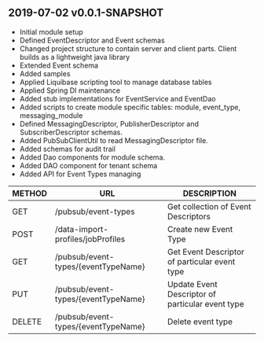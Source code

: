 ## 2019-07-02 v0.0.1-SNAPSHOT
* Initial module setup
* Defined EventDescriptor and Event schemas
* Changed project structure to contain server and client parts. Client builds as a lightweight java library
* Extended Event schema
* Added samples
* Applied Liquibase scripting tool to manage database tables
* Applied Spring DI maintenance
* Added stub implementations for EventService and EventDao
* Added scripts to create module specific tables: module, event_type, messaging_module
* Defined MessagingDescriptor, PublisherDescriptor and SubscriberDescriptor schemas.
* Added PubSubClientUtil to read MessagingDescriptor file.
* Added schemas for audit trail
* Added Dao components for module schema.
* Added DAO component for tenant schema
* Added API for Event Types managing

 | METHOD |             URL                                | DESCRIPTION                                      |
 |--------|------------------------------------------------|--------------------------------------------------|
 | GET    | /pubsub/event-types                            | Get collection of Event Descriptors              |
 | POST   | /data-import-profiles/jobProfiles              | Create new Event Type                            |
 | GET    | /pubsub/event-types/{eventTypeName}            | Get Event Descriptor of particular event type    |
 | PUT    | /pubsub/event-types/{eventTypeName}            | Update Event Descriptor of particular event type |
 | DELETE | /pubsub/event-types/{eventTypeName}            | Delete event type                                |
